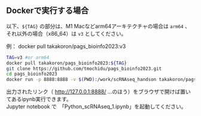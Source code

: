 ## Dockerで実行する場合
以下、`${TAG}` の部分は、M1 Macなどarm64アーキテクチャの場合は `arm64` 、それ以外の場合（x86_64）は `v3` としてください。

例： docker pull takakoron/pags_bioinfo2023:v3

```bash
TAG=v3 #or arm64
docker pull takakoron/pags_bioinfo2023:${TAG}
git clone https://github.com/tmochidu/pags_bioinfo2023.git
cd pags_bioinfo2023 
docker run -p 8888:8888 -v $(PWD):/work/scRNAseq_handson takakoron/pags_bioinfo2023:${TAG} 

```
出力されたリンク（ http://127.0.0.1:8888/ ...のほう）をブラウザで開けば置いてあるipynb実行できます。  
Jupyter notebook で　「Python_scRNAseq_1.ipynb」を起動してください。
